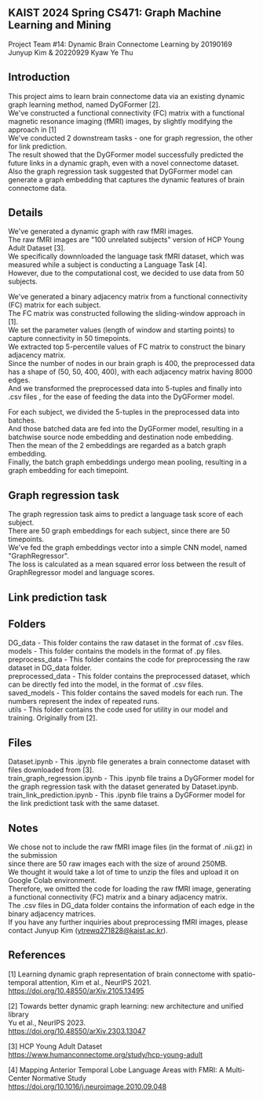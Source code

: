## KAIST 2024 Spring CS471: Graph Machine Learning and Mining
Project Team #14: Dynamic Brain Connectome Learning by 20190169 Junyup Kim & 20220929 Kyaw Ye Thu

## Introduction
This project aims to learn brain connectome data via an existing dynamic graph learning method, named DyGFormer [2].  
We've constructed a functional connectivity (FC) matrix with a functional magnetic resonance imaging (fMRI) images, by slightly modifying the approach in [1]  
We've conducted 2 downstream tasks - one for graph regression, the other for link prediction.  
The result showed that the DyGFormer model successfully predicted the future links in a dynamic graph, even with a novel connectome dataset.  
Also the graph regression task suggested that DyGFormer model can generate a graph embedding that captures the dynamic features of brain connectome data.  
  
## Details
We've generated a dynamic graph with raw fMRI images.  
The raw fMRI images are "100 unrelated subjects" version of HCP Young Adult Dataset [3].  
We specifically downnloaded the language task fMRI dataset, which was measured while a subject is conducting a Language Task [4].  
However, due to the computational cost, we decided to use data from 50 subjects.  

We've generated a binary adjacency matrix from a functional connectivity (FC) matrix for each subject.  
The FC matrix was constructed following the sliding-window approach in [1].  
We set the parameter values (length of window and starting points) to capture connectivity in 50 timepoints.  
We extracted top 5-percentile values of FC matrix to construct the binary adjacency matrix.  
Since the number of nodes in our brain graph is 400, the preprocessed data has a shape of (50, 50, 400, 400), with each adjacency matrix having 8000 edges.  
And we transformed the preprocessed data into 5-tuples and finally into .csv files , for the ease of feeding the data into the DyGFormer model.  

For each subject, we divided the 5-tuples in the preprocessed data into batches.  
And those batched data are fed into the DyGFormer model, resulting in a batchwise source node embedding and destination node embedding.  
Then the mean of the 2 embeddings are regarded as a batch graph embedding.  
Finally, the batch graph embeddings undergo mean pooling, resulting in a graph embedding for each timepoint.  

## Graph regression task
The graph regression task aims to predict a language task score of each subject.  
There are 50 graph embeddings for each subject, since there are 50 timepoints.  
We've fed the graph embeddings vector into a simple CNN model, named "GraphRegressor".  
The loss is calculated as a mean squared error loss between the result of GraphRegressor model and language scores.  

## Link prediction task

## Folders
DG_data - This folder contains the raw dataset in the format of .csv files.  
models - This folder contains the models in the format of .py files.  
preprocess_data - This folder contains the code for preprocessing the raw dataset in DG_data folder.  
preprocessed_data - This folder contains the preprocessed dataset, which can be directly fed into the model, in the format of .csv files.  
saved_models - This folder contains the saved models for each run. The numbers represent the index of repeated runs.  
utils - This folder contains the code used for utility in our model and training. Originally from [2].  

## Files
Dataset.ipynb - This .ipynb file generates a brain connectome dataset with files downloaded from [3].  
train_graph_regression.ipynb - This .ipynb file trains a DyGFormer model for the graph regression task with the dataset generated by Dataset.ipynb.  
train_link_prediction.ipynb - This .ipynb file trains a DyGFormer model for the link predictiont task with the same dataset.  

## Notes
We chose not to include the raw fMRI image files (in the format of .nii.gz) in the submission  
since there are 50 raw images each with the size of around 250MB.  
We thought it would take a lot of time to unzip the files and upload it on Google Colab environment.  
Therefore, we omitted the code for loading the raw fMRI image, generating a functional connectivity (FC) matrix and a binary adjacency matrix.  
The .csv files in DG_data folder contains the information of each edge in the binary adjacency matrices.  
If you have any further inquiries about preprocessing fMRI images, please contact Junyup Kim (ytrewq271828@kaist.ac.kr).  

## References
[1] Learning dynamic graph representation of brain connectome with spatio-temporal attention, Kim et al., NeurIPS 2021.   
https://doi.org/10.48550/arXiv.2105.13495  

[2] Towards better dynamic graph learning: new architecture and unified library  
Yu et al., NeurIPS 2023.  
https://doi.org/10.48550/arXiv.2303.13047  

[3] HCP Young Adult Dataset  
https://www.humanconnectome.org/study/hcp-young-adult  

[4] Mapping Anterior Temporal Lobe Language Areas with FMRI: A Multi-Center Normative Study  
https://doi.org/10.1016/j.neuroimage.2010.09.048  

